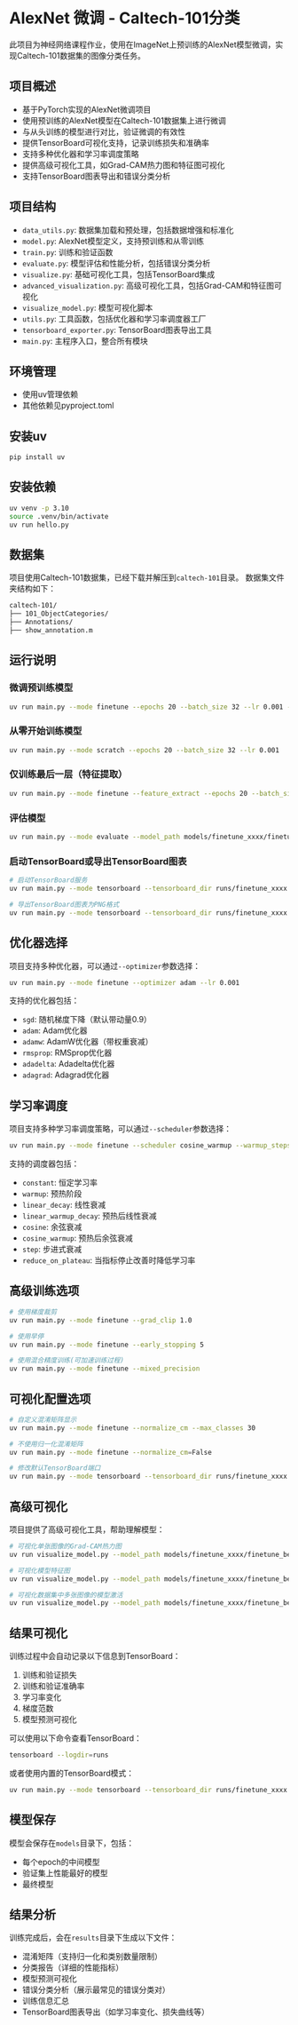# AlexNet 微调 - Caltech-101分类

此项目为神经网络课程作业，使用在ImageNet上预训练的AlexNet模型微调，实现Caltech-101数据集的图像分类任务。

## 项目概述

- 基于PyTorch实现的AlexNet微调项目
- 使用预训练的AlexNet模型在Caltech-101数据集上进行微调
- 与从头训练的模型进行对比，验证微调的有效性
- 提供TensorBoard可视化支持，记录训练损失和准确率
- 支持多种优化器和学习率调度策略
- 提供高级可视化工具，如Grad-CAM热力图和特征图可视化
- 支持TensorBoard图表导出和错误分类分析

## 项目结构

- `data_utils.py`: 数据集加载和预处理，包括数据增强和标准化
- `model.py`: AlexNet模型定义，支持预训练和从零训练
- `train.py`: 训练和验证函数
- `evaluate.py`: 模型评估和性能分析，包括错误分类分析
- `visualize.py`: 基础可视化工具，包括TensorBoard集成
- `advanced_visualization.py`: 高级可视化工具，包括Grad-CAM和特征图可视化
- `visualize_model.py`: 模型可视化脚本
- `utils.py`: 工具函数，包括优化器和学习率调度器工厂
- `tensorboard_exporter.py`: TensorBoard图表导出工具
- `main.py`: 主程序入口，整合所有模块

## 环境管理

- 使用uv管理依赖
- 其他依赖见pyproject.toml

## 安装uv

```bash
pip install uv
```

## 安装依赖

```bash
uv venv -p 3.10
source .venv/bin/activate
uv run hello.py
```

## 数据集

项目使用Caltech-101数据集，已经下载并解压到`caltech-101`目录。
数据集文件夹结构如下：

```bash
caltech-101/
├── 101_ObjectCategories/
├── Annotations/
├── show_annotation.m
```
## 运行说明

### 微调预训练模型

```bash
uv run main.py --mode finetune --epochs 20 --batch_size 32 --lr 0.001 --finetune_lr 0.0001
```

### 从零开始训练模型

```bash
uv run main.py --mode scratch --epochs 20 --batch_size 32 --lr 0.001
```

### 仅训练最后一层（特征提取）

```bash
uv run main.py --mode finetune --feature_extract --epochs 20 --batch_size 32 --lr 0.001
```

### 评估模型

```bash
uv run main.py --mode evaluate --model_path models/finetune_xxxx/finetune_best.pth
```

### 启动TensorBoard或导出TensorBoard图表

```bash
# 启动TensorBoard服务
uv run main.py --mode tensorboard --tensorboard_dir runs/finetune_xxxx

# 导出TensorBoard图表为PNG格式
uv run main.py --mode tensorboard --tensorboard_dir runs/finetune_xxxx --export_dir results/exported_charts
```

## 优化器选择

项目支持多种优化器，可以通过`--optimizer`参数选择：

```bash
uv run main.py --mode finetune --optimizer adam --lr 0.001
```

支持的优化器包括：
- `sgd`: 随机梯度下降（默认带动量0.9）
- `adam`: Adam优化器
- `adamw`: AdamW优化器（带权重衰减）
- `rmsprop`: RMSprop优化器
- `adadelta`: Adadelta优化器
- `adagrad`: Adagrad优化器

## 学习率调度

项目支持多种学习率调度策略，可以通过`--scheduler`参数选择：

```bash
uv run main.py --mode finetune --scheduler cosine_warmup --warmup_steps 500 --min_lr 1e-6
```

支持的调度器包括：
- `constant`: 恒定学习率
- `warmup`: 预热阶段
- `linear_decay`: 线性衰减
- `linear_warmup_decay`: 预热后线性衰减
- `cosine`: 余弦衰减
- `cosine_warmup`: 预热后余弦衰减
- `step`: 步进式衰减
- `reduce_on_plateau`: 当指标停止改善时降低学习率

## 高级训练选项

```bash
# 使用梯度裁剪
uv run main.py --mode finetune --grad_clip 1.0

# 使用早停
uv run main.py --mode finetune --early_stopping 5

# 使用混合精度训练(可加速训练过程)
uv run main.py --mode finetune --mixed_precision
```

## 可视化配置选项

```bash
# 自定义混淆矩阵显示
uv run main.py --mode finetune --normalize_cm --max_classes 30

# 不使用归一化混淆矩阵
uv run main.py --mode finetune --normalize_cm=False

# 修改默认TensorBoard端口
uv run main.py --mode tensorboard --tensorboard_dir runs/finetune_xxxx --tensorboard_port 8080
```

## 高级可视化

项目提供了高级可视化工具，帮助理解模型：

```bash
# 可视化单张图像的Grad-CAM热力图
uv run visualize_model.py --model_path models/finetune_xxxx/finetune_best.pth --image_path path/to/image.jpg --mode gradcam

# 可视化模型特征图
uv run visualize_model.py --model_path models/finetune_xxxx/finetune_best.pth --mode features --target_layer features.10

# 可视化数据集中多张图像的模型激活
uv run visualize_model.py --model_path models/finetune_xxxx/finetune_best.pth --mode activations --num_images 4
```

## 结果可视化

训练过程中会自动记录以下信息到TensorBoard：

1. 训练和验证损失
2. 训练和验证准确率
3. 学习率变化
4. 梯度范数
5. 模型预测可视化

可以使用以下命令查看TensorBoard：

```bash
tensorboard --logdir=runs
```

或者使用内置的TensorBoard模式：

```bash
uv run main.py --mode tensorboard --tensorboard_dir runs/finetune_xxxx
```

## 模型保存

模型会保存在`models`目录下，包括：

- 每个epoch的中间模型
- 验证集上性能最好的模型
- 最终模型

## 结果分析

训练完成后，会在`results`目录下生成以下文件：

- 混淆矩阵（支持归一化和类别数量限制）
- 分类报告（详细的性能指标）
- 模型预测可视化
- 错误分类分析（展示最常见的错误分类对）
- 训练信息汇总
- TensorBoard图表导出（如学习率变化、损失曲线等） 